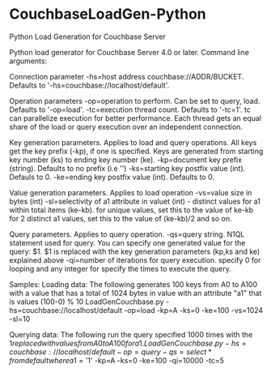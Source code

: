 # CouchbaseLoadGen-Python
Python Load Generation for Couchbase Server

Python load generator for Couchbase Server 4.0 or later. Command line arguments:

Connection parameter
    -hs=host address couchbase://ADDR/BUCKET. Defaults to '-hs=couchbase://localhost/default'.

Operation parameters
    -op=operation to perform. Can be set to query, load. Defaults to '-op=load'.
    -tc=execution thread count. Defaults to '-tc=1'. tc can parallelize execution for better 
        performance. Each thread gets an equal share of the load or query execution over an independent 
        connection.

Key generation parameters. Applies to load and query operations. All keys get the key prefix (-kp), if 
one is specified. Keys are generated from starting key number (ks) to ending key number (ke). 
    -kp=document key prefix (string). Defaults to no prefix (i.e '')
    -ks=starting key postfix value (int). Defauls to 0.
    -ke=ending key postfix value (int). Defaults to 0.

Value generation parameters. Applies to load operation
    -vs=value size in bytes (int)
    -sl=selectivity of a1 attribute in valuet (int) - distinct values for a1 within total items (ke-kb).
        for unique values, set this to the value of ke-kb
        for 2 distinct a1 values, set this to the value of (ke-kb)/2
        and so on.

Query parameters. Applies to query operation.
    -qs=query string. N1QL statement used for query. You can specify one generated value for the query: $1.
        $1 is replaced with the key generation parameters (kp,ks and ke) explained above
    -qi=number of iterations for query execution. specify 0 for looping and any integer for specify the times
        to execute the query.

Samples:
Loading data: The following generates 100 keys from A0 to A100 with a value that has a total of 1024 bytes 
in value with an attribute "a1" that is values (100-0) % 10
    LoadGenCouchbase.py -hs=couchbase://localhost/default -op=load -kp=A -ks=0 -ke=100 -vs=1024 -sl=10

Querying data: The following run the query specified 1000 times with the $1 replaced with values from A0 to 
A100 for a1.
    LoadGenCouchbase.py -hs=couchbase://localhost/default -op=query -qs=select * from default where a1='$1' 
    -kp=A -ks=0 -ke=100 -qi=10000 -tc=5

